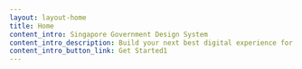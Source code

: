 ```yaml
---
layout: layout-home
title: Home
content_intro: Singapore Government Design System
content_intro_description: Build your next best digital experience for Singapore
content_intro_button_link: Get Started1
---
```

